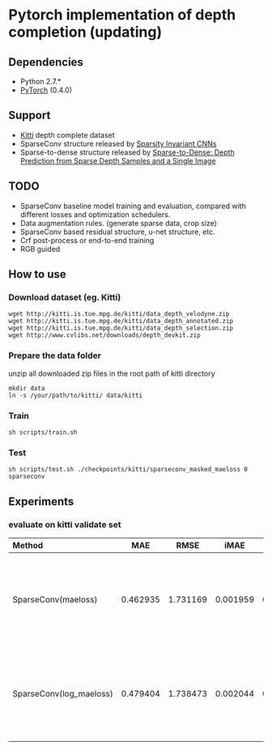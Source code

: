 # Pytorch implementation of depth completion (updating)

## Dependencies
- Python 2.7.*
- [PyTorch](http://pytorch.org/) (0.4.0)

## Support
- [Kitti](http://www.cvlibs.net/datasets/kitti/eval_depth.php?benchmark=depth_completion) depth complete dataset
- SparseConv structure released by [Sparsity Invariant CNNs](http://arxiv.org/abs/1708.06500)
- Sparse-to-dense structure released by [Sparse-to-Dense: Depth Prediction from Sparse Depth Samples and a Single Image](https://arxiv.org/pdf/1709.07492.pdf)

## TODO
- SparseConv baseline model training and evaluation, compared with different losses and optimization schedulers.
- Data augmentation rules. (generate sparse data, crop size)
- SparseConv based residual structure, u-net structure, etc.
- Crf post-process or end-to-end training
- RGB guided

## How to use

### Download dataset (eg. Kitti)
```
wget http://kitti.is.tue.mpg.de/kitti/data_depth_velodyne.zip
wget http://kitti.is.tue.mpg.de/kitti/data_depth_annotated.zip
wget http://kitti.is.tue.mpg.de/kitti/data_depth_selection.zip
wget http://www.cvlibs.net/downloads/depth_devkit.zip
```
### Prepare the data folder
unzip all downloaded zip files in the root path of kitti directory
```
mkdir data
ln -s /your/path/to/kitti/ data/kitti
```
### Train
```
sh scripts/train.sh
```
### Test
```
sh scripts/test.sh ./checkpoints/kitti/sparseconv_masked_maeloss 0 sparseconv
```

## Experiments
### evaluate on kitti validate set
|    Method                 |    MAE   |  RMSE    |  iMAE    |  iRMSE   |   script     |
| :------------------------ | :------: | :------: | :------: | :------: | :----------- |
| SparseConv(maeloss)       | 0.462935 | 1.731169 | 0.001959 | 0.006377 | python main.py --gpu-ids 0,1,2 -a sparseconv -b 32 --epochs 20 --step-size 0 --eval-step 1 --lr 0.001 --criterion masked_maeloss --optim adam |
| SparseConv(log_maeloss)   | 0.479404 | 1.738473 | 0.002044 | 0.006431 | python main.py --gpu-ids 0,1,2 -a sparseconv -b 32 --epochs 20 --step-size 0 --eval-step 1 --lr 0.001 --criterion masked_log_maeloss --optim adam |